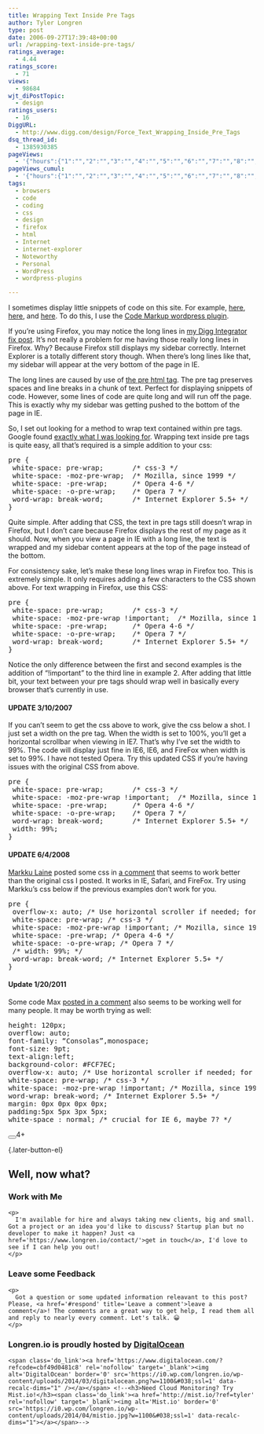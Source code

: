 ```yaml
---
title: Wrapping Text Inside Pre Tags
author: Tyler Longren
type: post
date: 2006-09-27T17:39:48+00:00
url: /wrapping-text-inside-pre-tags/
ratings_average:
  - 4.44
ratings_score:
  - 71
views:
  - 98684
wjt_diPostTopic:
  - design
ratings_users:
  - 16
DiggURL:
  - http://www.digg.com/design/Force_Text_Wrapping_Inside_Pre_Tags
dsq_thread_id:
  - 1385930385
pageViews:
  - '{"hours":{"1":"","2":"","3":"","4":"","5":"","6":"","7":"","8":"","9":"","10":"","11":"","12":"","13":"","14":"","15":"","16":"","17":"","18":"","19":"","20":"","21":"","22":"","23":"","24":"","25":"","26":"","27":"","28":"","29":"","30":"","31":"","32":"","33":"","34":"","35":"","36":"","37":"","38":"","39":"","40":"","41":"","42":"","43":"","44":"","45":"","46":"","47":""},"days":{"2":"","3":"","4":"","5":"","6":"","7":"","8":"","9":"","10":"","11":"","12":"","13":"","14":""},"weeks":{"3":"","4":"","5":"","6":"","7":"","8":"","9":"","10":"","11":"","12":""},"months":{"4":"","5":"","6":"","7":"","8":"","9":"","10":"","11":"","12":"","13":"","14":"","15":"","16":"","17":"","18":"","19":"","20":"","21":"","22":"","23":"","24":""}}'
pageViews_cumul:
  - '{"hours":{"1":"","2":"","3":"","4":"","5":"","6":"","7":"","8":"","9":"","10":"","11":"","12":"","13":"","14":"","15":"","16":"","17":"","18":"","19":"","20":"","21":"","22":"","23":"","24":"","25":"","26":"","27":"","28":"","29":"","30":"","31":"","32":"","33":"","34":"","35":"","36":"","37":"","38":"","39":"","40":"","41":"","42":"","43":"","44":"","45":"","46":"","47":""},"days":{"2":"","3":"","4":"","5":"","6":"","7":"","8":"","9":"","10":"","11":"","12":"","13":"","14":""},"weeks":{"3":"","4":"","5":"","6":"","7":"","8":"","9":"","10":"","11":"","12":""},"months":{"4":"","5":"","6":"","7":"","8":"","9":"","10":"","11":"","12":"","13":"","14":"","15":"","16":"","17":"","18":"","19":"","20":"","21":"","22":"","23":"","24":""}}'
tags:
  - browsers
  - code
  - coding
  - css
  - design
  - firefox
  - html
  - Internet
  - internet-explorer
  - Noteworthy
  - Personal
  - WordPress
  - wordpress-plugins

---
```

 

I sometimes display little snippets of code on this site. For example, [here][1], [here][2], and [here][3]. To do this, I use the [Code Markup wordpress plugin][4].

If you&#8217;re using Firefox, you may notice the long lines in [my Digg Integrator fix post][1]. It&#8217;s not really a problem for me having those really long lines in Firefox. Why? Because Firefox still displays my sidebar correctly. Internet Explorer is a totally different story though. When there&#8217;s long lines like that, my sidebar will appear at the very bottom of the page in IE.  
  
The long lines are caused by use of [the pre html tag][5]. The pre tag preserves spaces and line breaks in a chunk of text. Perfect for displaying snippets of code. However, some lines of code are quite long and will run off the page. This is exactly why my sidebar was getting pushed to the bottom of the page in IE.

So, I set out looking for a method to wrap text contained within pre tags. Google found [exactly what I was looking for][6]. Wrapping text inside pre tags is quite easy, all that&#8217;s required is a simple addition to your css:

<pre class="wp-block-preformatted">pre {
 white-space: pre-wrap;       /* css-3 */
 white-space: -moz-pre-wrap;  /* Mozilla, since 1999 */
 white-space: -pre-wrap;      /* Opera 4-6 */
 white-space: -o-pre-wrap;    /* Opera 7 */
 word-wrap: break-word;       /* Internet Explorer 5.5+ */
}</pre>

Quite simple. After adding that CSS, the text in pre tags still doesn&#8217;t wrap in Firefox, but I don&#8217;t care because Firefox displays the rest of my page as it should. Now, when you view a page in IE with a long line, the text is wrapped and my sidebar content appears at the top of the page instead of the bottom.

For consistency sake, let&#8217;s make these long lines wrap in Firefox too. This is extremely simple. It only requires adding a few characters to the CSS shown above. For text wrapping in Firefox, use this CSS:

<pre class="wp-block-preformatted">pre {
 white-space: pre-wrap;       /* css-3 */
 white-space: -moz-pre-wrap !important;  /* Mozilla, since 1999 */
 white-space: -pre-wrap;      /* Opera 4-6 */
 white-space: -o-pre-wrap;    /* Opera 7 */
 word-wrap: break-word;       /* Internet Explorer 5.5+ */
}
</pre>

  
Notice the only difference between the first and second examples is the addition of &#8220;!important&#8221; to the third line in example 2. After adding that little bit, your text between your pre tags should wrap well in basically every browser that&#8217;s currently in use.

#### UPDATE 3/10/2007

If you can&#8217;t seem to get the css above to work, give the css below a shot. I just set a width on the pre tag. When the width is set to 100%, you&#8217;ll get a horizontal scrollbar when viewing in IE7. That&#8217;s why I&#8217;ve set the width to 99%. The code will display just fine in IE6, IE6, and FireFox when width is set to 99%. I have not tested Opera. Try this updated CSS if you&#8217;re having issues with the original CSS from above.

<pre class="wp-block-preformatted">pre {
 white-space: pre-wrap;       /* css-3 */
 white-space: -moz-pre-wrap !important;  /* Mozilla, since 1999 */
 white-space: -pre-wrap;      /* Opera 4-6 */
 white-space: -o-pre-wrap;    /* Opera 7 */
 word-wrap: break-word;       /* Internet Explorer 5.5+ */
 width: 99%;
}
</pre>

#### UPDATE 6/4/2008

[Markku Laine][7] posted some css in [a comment][7] that seems to work better than the original css I posted. It works in IE, Safari, and FireFox. Try using Markku&#8217;s css below if the previous examples don&#8217;t work for you.

<pre class="wp-block-preformatted">pre {
 overflow-x: auto; /* Use horizontal scroller if needed; for Firefox 2, not needed in Firefox 3 */
 white-space: pre-wrap; /* css-3 */
 white-space: -moz-pre-wrap !important; /* Mozilla, since 1999 */
 white-space: -pre-wrap; /* Opera 4-6 */
 white-space: -o-pre-wrap; /* Opera 7 */
 /* width: 99%; */
 word-wrap: break-word; /* Internet Explorer 5.5+ */
}
</pre>

#### Update 1/20/2011

Some code Max [posted in a comment][8] also seems to be working well for many people. It may be worth trying as well:

<pre class="wp-block-preformatted">height: 120px;
overflow: auto;
font-family: “Consolas”,monospace;
font-size: 9pt;
text-align:left;
background-color: #FCF7EC;
overflow-x: auto; /* Use horizontal scroller if needed; for Firefox 2, not
white-space: pre-wrap; /* css-3 */
white-space: -moz-pre-wrap !important; /* Mozilla, since 1999 */
word-wrap: break-word; /* Internet Explorer 5.5+ */
margin: 0px 0px 0px 0px;
padding:5px 5px 3px 5px;
white-space : normal; /* crucial for IE 6, maybe 7? */</pre>

<div class="wpulike wpulike-default " >
  <div class="wp_ulike_general_class wp_ulike_is_not_liked">
    <button type="button"
					aria-label="Like Button"
					data-ulike-id="2247"
					data-ulike-nonce="1ba01d4c4e"
					data-ulike-type="likeThis"
					data-ulike-template="wpulike-default"
					data-ulike-display-likers="0"
					data-ulike-disable-pophover="0"
					class="wp_ulike_btn wp_ulike_put_image wp_likethis_2247"></button><span class="count-box">4+</span>
  </div>
</div>

[][9]{.later-button-el}

<div class='what-next'>
  <h2>
    Well, now what?
  </h2>
  
  <div class='hire'>
    <h3>
      Work with Me
    </h3>
    
    <p>
      I'm available for hire and always taking new clients, big and small. Got a project or an idea you'd like to discuss? Startup plan but no developer to make it happen? Just <a href='https://www.longren.io/contact/'>get in touch</a>, I'd love to see if I can help you out!
    </p>
  </div>
  
  <div class='hire'>
    <h3>
      Leave some Feedback
    </h3>
    
    <p>
      Got a question or some updated information releavant to this post? Please, <a href='#respond' title='Leave a comment'>leave a comment</a>! The comments are a great way to get help, I read them all and reply to nearly every comment. Let's talk. 😀
    </p>
  </div>
  
  <div class='now-what-bottom-ad'>
    <h3>
      Longren.io is proudly hosted by <a href='https://www.digitalocean.com/?refcode=cbf49d0481c8'>DigitalOcean</a>
    </h3>
    
    <span class='do_link'><a href='https://www.digitalocean.com/?refcode=cbf49d0481c8' rel='nofollow' target='_blank'><img alt='DigitalOcean' border='0' src='https://i0.wp.com/longren.io/wp-content/uploads/2014/03/digitalocean.png?w=1100&#038;ssl=1' data-recalc-dims="1" /></a></span> <!--<h3>Need Cloud Monitoring? Try Mist.io!</h3><span class='do_link'><a href='http://mist.io/?ref=tyler' rel='nofollow' target='_blank'><img alt='Mist.io' border='0' src='https://i0.wp.com/longren.io/wp-content/uploads/2014/04/mistio.jpg?w=1100&#038;ssl=1' data-recalc-dims="1"></a></span>-->
  </div>
</div>

 [1]: http://www.longren.org/2006/09/23/digg-integrator-plugin-fix/
 [2]: http://www.longren.org/2006/08/19/improved-permalink-redirection/
 [3]: http://www.longren.org/2005/07/09/quick-and-easy-remote-backups/
 [4]: http://www.thunderguy.com/semicolon/wordpress/code-markup-wordpress-plugin/
 [5]: http://www.w3schools.com/tags/tag_pre.asp
 [6]: http://myy.helia.fi/~karte/pre-wrap-css3-mozilla-opera-ie.html
 [7]: http://www.longren.org/2006/09/27/wrapping-text-inside-pre-tags/#comment-198030
 [8]: http://www.longren.org/2006/09/27/wrapping-text-inside-pre-tags/#comment-242412
 [9]: #